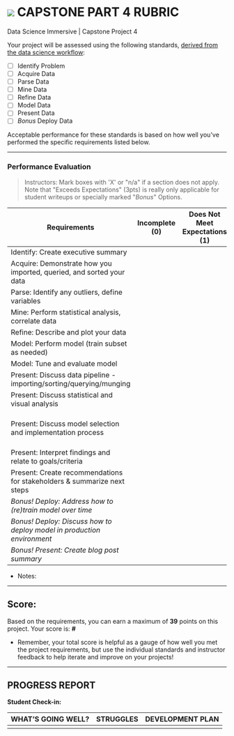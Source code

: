 # ![](https://ga-dash.s3.amazonaws.com/production/assets/logo-9f88ae6c9c3871690e33280fcf557f33.png) CAPSTONE PART 4 RUBRIC
Data Science Immersive | Capstone Project 4				

Your project will be assessed using the following standards, [derived from the data science workflow](../../../../resources/syllabus/DSI-workflow-v1.pdf):

- [ ] Identify Problem
- [ ] Acquire Data
- [ ] Parse Data
- [ ] Mine Data
- [ ]	Refine Data
- [ ] Model Data
- [ ] Present Data
- [ ] *Bonus* Deploy Data

Acceptable performance for these standards is based on how well you've performed the specific requirements listed below.

---

### Performance Evaluation
> Instructors: Mark boxes with 'X' or "n/a" if a section does not apply. Note that "Exceeds Expectations" (3pts) is really only applicable for student writeups or specially marked "*Bonus*" Options.

| Requirements | Incomplete (0) | Does Not Meet Expectations (1) | Meets Expectations (2) | Exceeds Expectations (3) |
|---|---|---|---|---|
| Identify: Create executive summary | | | | |
| Acquire: Demonstrate how you imported, queried, and sorted your data | | | | n/a |
| Parse: Identify any outliers, define variables | | | | n/a |
| Mine: Perform statistical analysis, correlate data | | | | n/a |
| Refine: Describe and plot your data  | | | | n/a |
| Model: Perform model (train subset as needed)| | | | n/a |
| Model: Tune and evaluate model | | | | n/a |
| Present: Discuss data pipeline - importing/sorting/querying/munging | | | | |
| Present: Discuss statistical and visual analysis | | | | |
| Present: Discuss model selection and implementation process | | | | *Bonus: Describe any source code used*  |
| Present: Interpret findings and relate to goals/criteria | | | | |
| Present: Create recommendations for stakeholders & summarize next steps | | | | |
| *Bonus! Deploy: Address how to (re)train model over time* | | | | |
| *Bonus! Deploy: Discuss how to deploy model in production environment* | | | | |
| *Bonus! Present: Create blog post summary* | | | | |

- Notes:

---

## Score:
Based on the requirements, you can earn a maximum of  **39**  points on this project. Your score is: **#**

- Remember, your total score is helpful as a gauge of how well you met the project requirements, but use the individual standards and instructor feedback to help iterate and improve on your projects!

---

## PROGRESS REPORT
**Student Check-in:**

|WHAT’S GOING WELL?|STRUGGLES|DEVELOPMENT PLAN|
|---|---|---|
| | | |
